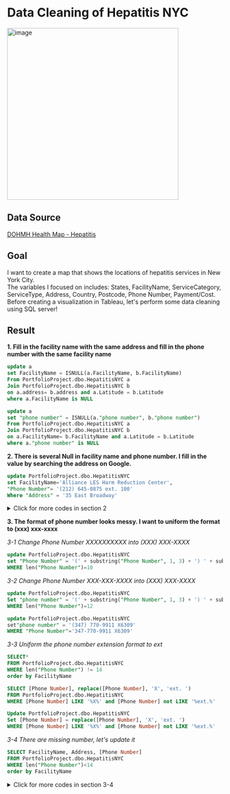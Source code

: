 Data Cleaning of Hepatitis NYC
=====================
<img width="400" alt="image" src="https://user-images.githubusercontent.com/122644015/219136467-3a0fb32d-8e1e-4b9c-aaf9-c125571e680f.png">

Data Source
-----------------
[DOHMH Health Map - Hepatitis](https://data.cityofnewyork.us/Health/DOHMH-Health-Map-Hepatitis/nk7g-qeep)  

Goal
----------------
I want to create a map that shows the locations of hepatitis services in New York City.  
The variables I focused on includes: States, FacilityName, ServiceCategory, ServiceType, Address, Country, Postcode, Phone Number, Payment/Cost.  
Before creating a visualization in Tableau, let's perform some data cleaning using SQL server!  


Result
----------------
**1. Fill in the facility name with the same address and fill in the phone number with the same facility name**
```sql
update a
set FacilityName = ISNULL(a.FacilityName, b.FacilityName)
From PortfolioProject.dbo.HepatitisNYC a
Join PortfolioProject.dbo.HepatitisNYC b
on a.address= b.address and a.Latitude = b.Latitude
where a.FacilityName is NULL

update a
set "phone number" = ISNULL(a."phone number", b."phone number")
From PortfolioProject.dbo.HepatitisNYC a
Join PortfolioProject.dbo.HepatitisNYC b
on a.FacilityName= b.FacilityName and a.Latitude = b.Latitude
where a."phone number" is NULL
```

**2. There is several Null in facility name and phone number. I fill in the value by searching the address on Google.**

```sql
update PortfolioProject.dbo.HepatitisNYC
set FacilityName='Alliance LES Harm Reduction Center',
"Phone Number"= '(212) 645-0875 ext. 100'
Where "Address" = '35 East Broadway'
```
<details><summary>Click for more codes in section 2</summary>
<p>

```sql
update PortfolioProject.dbo.HepatitisNYC
set FacilityName='Acacia Network - Clay Avenue Family Health Center',
"Phone Number"= '(718) 684-9422'
Where "Address" = '1776 Clay Avenue'

update PortfolioProject.dbo.HepatitisNYC
set FacilityName='Acacia Network - BASICS Community Health Center',
"Phone Number"= '(718) 861-5650'
Where "Address" = '1064 Franklin Avenue'

update PortfolioProject.dbo.HepatitisNYC
set FacilityName='Acacia Network - Claremont Family Health Center'
, "Phone Number"= '(718) 734-2539'
Where "Address" = '262 East 174 Street'

update PortfolioProject.dbo.HepatitisNYC
set FacilityName='Acacia Network - Park Avenue Family Health Center'
, "Phone Number"= '(718) 734-2539'
Where "Address" = '4196 Park Avenue'

update PortfolioProject.dbo.HepatitisNYC
set FacilityName='Acacia Network - Westchester Avenue Family Health Center'
, "Phone Number"= '(718) 466-3550'
Where "Address" = '915 Westchester Avenue'

update PortfolioProject.dbo.HepatitisNYC
set FacilityName='Montefiore - The University Hospital for Albert Einstein College of Medicine'
, "Phone Number"= '(718) 904-2000'
Where "Address" = '111 East 210 Street'

update PortfolioProject.dbo.HepatitisNYC
set FacilityName='Fort Greene Health Center'
, "Phone Number"= '(347) 396-7943'
Where "Address" = '295 Flatbush Avenue Extension'

update PortfolioProject.dbo.HepatitisNYC
set FacilityName='Acacia Network - Clay Avenue Family Health Center'
, "Phone Number"= '(718) 684-9422'
Where "Address" = '4721 Ft Hamilton Parkway'

update PortfolioProject.dbo.HepatitisNYC
set FacilityName='Elizabeth Seton Pediatric Center',
Address= '300 Corporate Blvd S',
Postcode='10701',
Country='Yonkers',
Latitude=43.884441,
Longitude=-111.668022
Where "Phone Number" = '(212) 239-6586'
```
</p>
</details>




**3. The format of phone number looks messy. I want to uniform the format to (xxx) xxx-xxxx**

*3-1 Change Phone Number XXXXXXXXXX into (XXX) XXX-XXXX*
```sql
update PortfolioProject.dbo.HepatitisNYC
set "Phone Number" = '(' + substring("Phone Number", 1, 3) + ') ' + substring("Phone Number", 4, 3) + '-' + substring("Phone Number", 7, 3) 
WHERE len("Phone Number")=10
```

*3-2 Change Phone Number XXX-XXX-XXXX into (XXX) XXX-XXXX*
```sql
update PortfolioProject.dbo.HepatitisNYC
Set "phone number" = '(' + substring("Phone Number", 1, 3) + ') ' + substring("Phone Number", 5, 3) + '-' + substring("Phone Number", 9, 3) 
WHERE len("Phone Number")=12

update PortfolioProject.dbo.HepatitisNYC
set"phone number" = '(347) 770-9911 X6309' 
WHERE "Phone Number"='347-770-9911 X6309'
```

*3-3 Uniform the phone number extension format to ext*
```sql
SELECT*
FROM PortfolioProject.dbo.HepatitisNYC
WHERE len("Phone Number") != 14
order by FacilityName

SELECT [Phone Number], replace([Phone Number], 'X', 'ext. ')
FROM PortfolioProject.dbo.HepatitisNYC
WHERE [Phone Number] LIKE '%X%' and [Phone Number] not LIKE '%ext.%'

Update PortfolioProject.dbo.HepatitisNYC
Set [Phone Number] = replace([Phone Number], 'X', 'ext. ')
WHERE [Phone Number] LIKE '%X%' and [Phone Number] not LIKE '%ext.%'
```

*3-4 There are missing number, let's update it*
```sql
SELECT FacilityName, Address, [Phone Number]
FROM PortfolioProject.dbo.HepatitisNYC
WHERE len("Phone Number")<14
order by FacilityName
```
<details><summary>Click for more codes in section 3-4</summary>
<p>

```sql
update PortfolioProject.dbo.HepatitisNYC
set"phone number" = '(212) 334-6029' 
WHERE "Phone Number"='(646) 744-098'

update PortfolioProject.dbo.HepatitisNYC
set"phone number" = '(212) 334-6029' 
WHERE "Phone Number"='(646)744-0985'

update PortfolioProject.dbo.HepatitisNYC
set"phone number" = '(646) 602-6404' 
WHERE "Phone Number"='(646) 602-640'

update PortfolioProject.dbo.HepatitisNYC
set"phone number" = '(718) 328-4188' 
WHERE "Phone Number"='(718) 328-418'

update PortfolioProject.dbo.HepatitisNYC
set"phone number" = '(718) 945-7150', FacilityName ='The Joseph P. Addabbo Family Health Center, Inc.'
WHERE "Phone Number"='(718) 945-715'

update PortfolioProject.dbo.HepatitisNYC
set"phone number" = '(718) 277-0386', FacilityName ='Housing Works - Keith D. Cylar Community Health Center'
WHERE "Phone Number"='(212) 677-799'

update PortfolioProject.dbo.HepatitisNYC
set"phone number" = '(212) 206-0574', FacilityName ='Housing Works - Keith D. Cylar Community Health Center'
WHERE "Phone Number"='(212) 677-799'

update PortfolioProject.dbo.HepatitisNYC
set"phone number" = '(212) 206-0574'
WHERE "Phone Number"='(718) 469-736'

update PortfolioProject.dbo.HepatitisNYC
set"phone number" = '(718) 277-0386'
WHERE "Phone Number"='(347) 949-197'

update PortfolioProject.dbo.HepatitisNYC
set"phone number" = '(212) 749-1820'
WHERE "Phone Number"='(212) 531-755'

update PortfolioProject.dbo.HepatitisNYC
set"phone number" = '(212) 695-2220'
WHERE "Phone Number"='(212) 695-222'

update PortfolioProject.dbo.HepatitisNYC
set"phone number" = '(718) 583-5150 / (718) 466-8244'
WHERE "Phone Number"='(718) 583-5150 / 718-466-8244'
```
</p>
</details>



